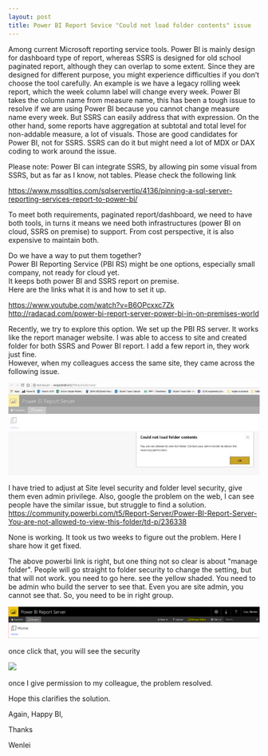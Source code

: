 ```yaml
---
layout: post
title: Power BI Report Sevice "Could not load folder contents" issue
---
```

Among current Microsoft reporting service tools. Power BI is mainly design for dashboard type of report, whereas SSRS is designed for old school paginated report, although they can overlap to some extent. Since they are designed for different purpose, you might experience difficulties if you don’t choose the tool carefully. An example is we have a legacy rolling week report, which the week column label will change every week. Power BI takes the column name from measure name, this has been a tough issue to resolve if we are using Power BI because you cannot change measure name every week. But SSRS can easily address that with expression. On the other hand, some reports have aggregation at subtotal and total level for non-addable measure, a lot of visuals. Those are good candidates for Power BI, not for SSRS. SSRS can do it but might need a lot of MDX or DAX coding to work around the issue.   

Please note: Power BI can integrate SSRS, by allowing pin some visual from SSRS, but as far as I know, not tables. Please check the following link  

<https://www.mssqltips.com/sqlservertip/4136/pinning-a-sql-server-reporting-services-report-to-power-bi/>  

To meet both requirements, paginated report/dashboard, we need to have both tools, in turns it means we need both infrastructures (power BI on cloud, SSRS on premise) to support. From cost perspective, it is also expensive to maintain both. 

Do we have a way to put them together?  
Power BI Reporting Service (PBI RS) might be one options, especially small company, not ready for cloud yet.  
It keeps both power BI and SSRS report on premise.  
Here are the links what it is and how to set it up.  

<https://www.youtube.com/watch?v=B6OPcxxc7Zk>  
<http://radacad.com/power-bi-report-server-power-bi-in-on-premises-world>  

Recently, we try to explore this option. We set up the PBI RS server. 
It works like the report manager website. I was able to access to site and created folder for both SSRS and Power BI report. I add a few report in, they work just fine.  
However, when my colleagues access the same site, they came across the following issue.  

<img src="/images/blog20/issue.jpg"> 

I have tried to adjust at Site level security and folder level security, give them even admin privilege. 
Also, google the problem on the web, I can see people have the similar issue, but struggle to find a solution.
https://community.powerbi.com/t5/Report-Server/Power-BI-Report-Server-You-are-not-allowed-to-view-this-folder/td-p/236338

None is working. It took us two weeks to figure out the problem. Here I share how it get fixed.

The above powerbi link is right, but one thing not so clear is about "manage folder". People will go straight to folder security to change the setting, but that will not work. you need to go here. see the yellow shaded. You need to be admin who build the server to see that. Even you are site admin, you cannot see that. So, you need to be in right group.

<img src="/images/blog20/managefolder.PNG"> 

once click that, you will see the security 

<img src="/images/blog20/folder_level_security.PNGimages/blog20/managefolder.PNG">

once I give permission to my colleague, the problem resolved. 

Hope this clarifies the solution. 

Again, Happy BI, 

Thanks

Wenlei
